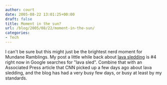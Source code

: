 ```yaml
---
author: court
date: 2005-08-22 13:01:25+00:00
draft: false
title: Moment in the sun?
url: /blog/2005/08/22/moment-in-the-sun/
categories:
- Tech
---
```


I can't be sure but this might just be the brightest nerd moment for Mundane Ramblings.  My post a little while back about [lava sledding](http://www.vallentyne.com/blog/archives/2005/07/luge_for_even_c.html) is #4 right now in Google searches for "lava sled".  Combine that with an Associated Press article that CNN picked up a few days ago about lava sledding, and the blog has had a very busy few days, or busy at least by my standards.

